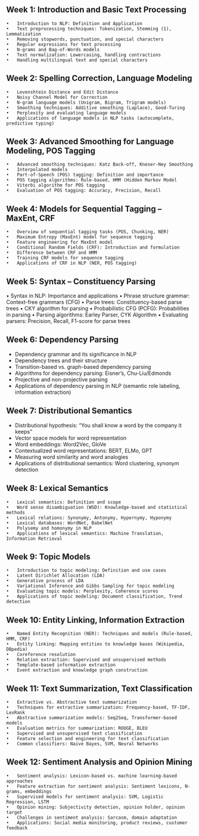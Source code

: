 ## Week 1: Introduction and Basic Text Processing
    •	Introduction to NLP: Definition and Application
	•	Text preprocessing techniques: Tokenization, Stemming (1), Lemmatization
	•	Removing stopwords, punctuation, and special characters
	•	Regular expressions for text processing
	•	N-grams and Bag-of-Words models
	•	Text normalization: Lowercasing, handling contractions
	•	Handling multilingual text and special characters

## Week 2: Spelling Correction, Language Modeling
    •	Levenshtein Distance and Edit Distance
    •	Noisy Channel Model for Correction
    •	N-gram language models (Unigram, Bigram, Trigram models)
    •	Smoothing techniques: Additive smoothing (Laplace), Good-Turing
    •	Perplexity and evaluating language models
    •	Applications of language models in NLP tasks (autocomplete, predictive typing)

## Week 3: Advanced Smoothing for Language Modeling, POS Tagging

    •	Advanced smoothing techniques: Katz Back-off, Kneser-Ney Smoothing
    •	Interpolated models
    •	Part-of-Speech (POS) tagging: Definition and importance
    •	POS tagging algorithms: Rule-based, HMM (Hidden Markov Model
    •	Viterbi algorithm for POS tagging
    •	Evaluation of POS tagging: Accuracy, Precision, Recall


## Week 4: Models for Sequential Tagging – MaxEnt, CRF
    •	Overview of sequential tagging tasks (POS, Chunking, NER)
    •	Maximum Entropy (MaxEnt) model for sequence tagging
    •	Feature engineering for MaxEnt model
    •	Conditional Random Fields (CRF): Introduction and formulation
    •	Difference between CRF and HMM
    •	Training CRF models for sequence tagging
    •	Applications of CRF in NLP (NER, POS tagging)


## Week 5: Syntax – Constituency Parsing
•	Syntax in NLP: Importance and applications
•	Phrase structure grammar: Context-free grammars (CFG)
•	Parse trees: Constituency-based parse trees
•	CKY algorithm for parsing
•	Probabilistic CFG (PCFG): Probabilities in parsing
•	Parsing algorithms: Earley Parser, CYK Algorithm
•	Evaluating parsers: Precision, Recall, F1-score for parse trees


## Week 6: Dependency Parsing
* 	Dependency grammar and its significance in NLP
* 	Dependency trees and their structure
* 	Transition-based vs. graph-based dependency parsing
* 	Algorithms for dependency parsing: Eisner’s, Chu-Liu/Edmonds
* 	Projective and non-projective parsing
* 	Applications of dependency parsing in NLP (semantic role labeling, information extraction)	


## Week 7: Distributional Semantics	
* Distributional hypothesis: “You shall know a word by the company it keeps”	
* Vector space models for word representation
* Word embeddings: Word2Vec, GloVe
* Contextualized word representations: BERT, ELMo, GPT
* Measuring word similarity and word analogies
* Applications of distributional semantics: Word clustering, synonym detection

## Week 8: Lexical Semantics

	•	Lexical semantics: Definition and scope
	•	Word sense disambiguation (WSD): Knowledge-based and statistical methods
	•	Lexical relations: Synonymy, Antonymy, Hypernymy, Hyponymy
	•	Lexical databases: WordNet, BabelNet
	•	Polysemy and homonymy in NLP
	•	Applications of lexical semantics: Machine Translation, Information Retrieval


## Week 9: Topic Models

	•	Introduction to topic modeling: Definition and use cases
	•	Latent Dirichlet Allocation (LDA)
	•	Generative process of LDA
	•	Variational Inference and Gibbs Sampling for topic modeling
	•	Evaluating topic models: Perplexity, Coherence scores
	•	Applications of topic modeling: Document classification, Trend detection


## Week 10: Entity Linking, Information Extraction

	•	Named Entity Recognition (NER): Techniques and models (Rule-based, HMM, CRF)
	•	Entity linking: Mapping entities to knowledge bases (Wikipedia, DBpedia)
	•	Coreference resolution
	•	Relation extraction: Supervised and unsupervised methods
	•	Template-based information extraction
	•	Event extraction and knowledge graph construction


## Week 11: Text Summarization, Text Classification

	•	Extractive vs. Abstractive text summarization
	•	Techniques for extractive summarization: Frequency-based, TF-IDF, LexRank
	•	Abstractive summarization models: Seq2Seq, Transformer-based models
	•	Evaluation metrics for summarization: ROUGE, BLEU
	•	Supervised and unsupervised text classification
	•	Feature selection and engineering for text classification
	•	Common classifiers: Naive Bayes, SVM, Neural Networks


## Week 12: Sentiment Analysis and Opinion Mining

	•	Sentiment analysis: Lexicon-based vs. machine learning-based approaches
	•	Feature extraction for sentiment analysis: Sentiment lexicons, N-grams, embeddings
	•	Supervised models for sentiment analysis: SVM, Logistic Regression, LSTM
	•	Opinion mining: Subjectivity detection, opinion holder, opinion target
	•	Challenges in sentiment analysis: Sarcasm, domain adaptation
	•	Applications: Social media monitoring, product reviews, customer feedback
